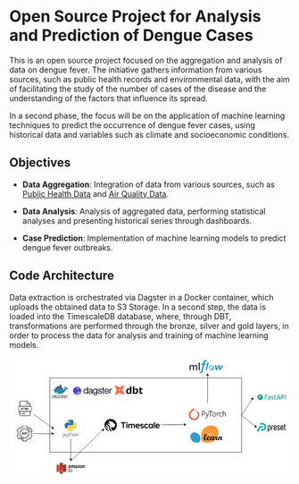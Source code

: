 # Open Source Project for Analysis and Prediction of Dengue Cases

This is an open source project focused on the aggregation and analysis of data on dengue fever. The initiative gathers information from various sources, such as public health records and environmental data, with the aim of facilitating the study of the number of cases of the disease and the understanding of the factors that influence its spread.

In a second phase, the focus will be on the application of machine learning techniques to predict the occurrence of dengue fever cases, using historical data and variables such as climate and socioeconomic conditions.

## Objectives

- **Data Aggregation**: Integration of data from various sources, such as [Public Health Data](https://www.saude.sp.gov.br/cve-centro-de-vigilancia-epidemiologica-prof.-alexandre-vranjac/areas-de-vigilancia/doencas-de-transmissao-por-vetores-e-zoonoses/arboviroses-urbanas/dengue-dados-estatisticos) and [Air Quality Data](https://www.iqair.com/commercial-air-quality-monitors/api?srsltid=AfmBOopvgbuOJajDktfrBKCwsINs1zqF6wdzWM5m7O1x2x8qmH6PkBDI).
  
- **Data Analysis**: Analysis of aggregated data, performing statistical analyses and presenting historical series through dashboards.

- **Case Prediction**: Implementation of machine learning models to predict dengue fever outbreaks.

## Code Architecture

Data extraction is orchestrated via Dagster in a Docker container, which uploads the obtained data to S3 Storage. In a second step, the data is loaded into the TimescaleDB database, where, through DBT, transformations are performed through the bronze, silver and gold layers, in order to process the data for analysis and training of machine learning models.

![Pipeline Architecture](assets/pipeline_architecture.png "Pipeline Architecture")


